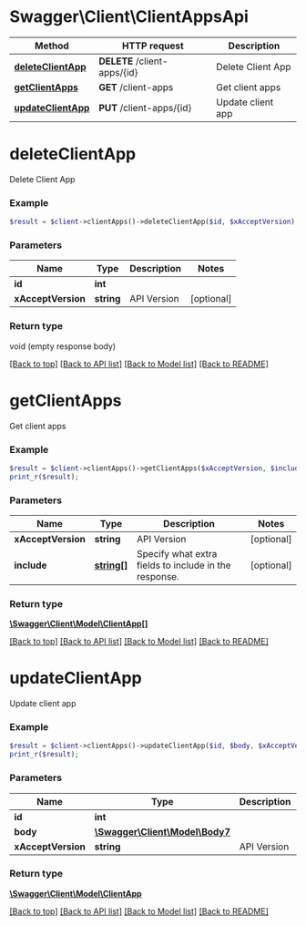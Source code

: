 # Swagger\Client\ClientAppsApi

Method | HTTP request | Description
------------- | ------------- | -------------
[**deleteClientApp**](ClientAppsApi.md#deleteClientApp) | **DELETE** /client-apps/{id} | Delete Client App
[**getClientApps**](ClientAppsApi.md#getClientApps) | **GET** /client-apps | Get client apps
[**updateClientApp**](ClientAppsApi.md#updateClientApp) | **PUT** /client-apps/{id} | Update client app


# **deleteClientApp**

Delete Client App

### Example
```php
$result = $client->clientApps()->deleteClientApp($id, $xAcceptVersion);
```

### Parameters

Name | Type | Description  | Notes
------------- | ------------- | ------------- | -------------
 **id** | **int**|  |
 **xAcceptVersion** | **string**| API Version | [optional]

### Return type

void (empty response body)

[[Back to top]](#) [[Back to API list]](../../README.md#documentation-for-api-endpoints) [[Back to Model list]](../../README.md#documentation-for-models) [[Back to README]](../../README.md)

# **getClientApps**

Get client apps

### Example
```php
$result = $client->clientApps()->getClientApps($xAcceptVersion, $include);
print_r($result);
```

### Parameters

Name | Type | Description  | Notes
------------- | ------------- | ------------- | -------------
 **xAcceptVersion** | **string**| API Version | [optional]
 **include** | [**string[]**](../Model/string.md)| Specify what extra fields to include in the response. | [optional]

### Return type

[**\Swagger\Client\Model\ClientApp[]**](../Model/ClientApp.md)

[[Back to top]](#) [[Back to API list]](../../README.md#documentation-for-api-endpoints) [[Back to Model list]](../../README.md#documentation-for-models) [[Back to README]](../../README.md)

# **updateClientApp**

Update client app

### Example
```php
$result = $client->clientApps()->updateClientApp($id, $body, $xAcceptVersion);
print_r($result);
```

### Parameters

Name | Type | Description  | Notes
------------- | ------------- | ------------- | -------------
 **id** | **int**|  |
 **body** | [**\Swagger\Client\Model\Body7**](../Model/Body7.md)|  |
 **xAcceptVersion** | **string**| API Version | [optional]

### Return type

[**\Swagger\Client\Model\ClientApp**](../Model/ClientApp.md)

[[Back to top]](#) [[Back to API list]](../../README.md#documentation-for-api-endpoints) [[Back to Model list]](../../README.md#documentation-for-models) [[Back to README]](../../README.md)


